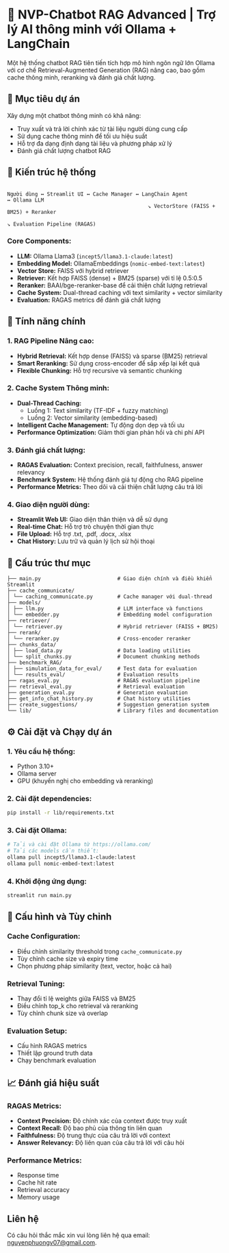 # 💬 NVP-Chatbot RAG Advanced | Trợ lý AI thông minh với Ollama + LangChain

Một hệ thống chatbot RAG tiên tiến tích hợp mô hình ngôn ngữ lớn Ollama với cơ chế Retrieval-Augmented Generation (RAG) nâng cao, bao gồm cache thông minh, reranking và đánh giá chất lượng.

## 🎯 Mục tiêu dự án

Xây dựng một chatbot thông minh có khả năng:
- Truy xuất và trả lời chính xác từ tài liệu người dùng cung cấp
- Sử dụng cache thông minh để tối ưu hiệu suất
- Hỗ trợ đa dạng định dạng tài liệu và phương pháp xử lý
- Đánh giá chất lượng chatbot RAG


## 🧠 Kiến trúc hệ thống
```

Người dùng ↔️ Streamlit UI ↔️ Cache Manager ↔️ LangChain Agent                       ↔️ Ollama LLM
                                              ↘️ VectorStore (FAISS + BM25) + Reranker

↘️ Evaluation Pipeline (RAGAS)
```

### **Core Components:**
- **LLM:** Ollama Llama3 (`incept5/llama3.1-claude:latest`)
- **Embedding Model:** OllamaEmbeddings (`nomic-embed-text:latest`)
- **Vector Store:** FAISS với hybrid retriever
- **Retriever:** Kết hợp FAISS (dense) + BM25 (sparse) với tỉ lệ 0.5:0.5
- **Reranker:** BAAI/bge-reranker-base để cải thiện chất lượng retrieval
- **Cache System:** Dual-thread caching với text similarity + vector similarity
- **Evaluation:** RAGAS metrics để đánh giá chất lượng

## 🚀 Tính năng chính

### **1. RAG Pipeline Nâng cao:**
- **Hybrid Retrieval:** Kết hợp dense (FAISS) và sparse (BM25) retrieval
- **Smart Reranking:** Sử dụng cross-encoder để sắp xếp lại kết quả
- **Flexible Chunking:** Hỗ trợ recursive và semantic chunking

### **2. Cache System Thông minh:**
- **Dual-Thread Caching:** 
  - Luồng 1: Text similarity (TF-IDF + fuzzy matching)
  - Luồng 2: Vector similarity (embedding-based)
- **Intelligent Cache Management:** Tự động dọn dẹp và tối ưu
- **Performance Optimization:** Giảm thời gian phản hồi và chi phí API

### **3. Đánh giá chất lượng:**
- **RAGAS Evaluation:** Context precision, recall, faithfulness, answer relevancy
- **Benchmark System:** Hệ thống đánh giá tự động cho RAG pipeline
- **Performance Metrics:** Theo dõi và cải thiện chất lượng câu trả lời

### **4. Giao diện người dùng:**
- **Streamlit Web UI:** Giao diện thân thiện và dễ sử dụng
- **Real-time Chat:** Hỗ trợ trò chuyện thời gian thực
- **File Upload:** Hỗ trợ .txt, .pdf, .docx, .xlsx
- **Chat History:** Lưu trữ và quản lý lịch sử hội thoại

## 🧱 Cấu trúc thư mục
```
├── main.py                         # Giao diện chính và điều khiển Streamlit
├── cache_communicate/             
│ └── caching_communicate.py        # Cache manager với dual-thread
├── models/                         
│ ├── llm.py                        # LLM interface và functions
│ └── embedder.py                   # Embedding model configuration
├── retriever/                      
│ └── retriever.py                  # Hybrid retriever (FAISS + BM25)
├── rerank/                         
│ └── reranker.py                   # Cross-encoder reranker
├── chunks_data/                    
│ ├── load_data.py                  # Data loading utilities
│ └── split_chunks.py               # Document chunking methods
├── benchmark_RAG/                  
│ ├── simulation_data_for_eval/     # Test data for evaluation
│ └── results_eval/                 # Evaluation results
├── ragas_eval.py                   # RAGAS evaluation pipeline
├── retrieval_eval.py               # Retrieval evaluation
├── generation_eval.py              # Generation evaluation
├── get_info_chat_history.py        # Chat history utilities
├── create_suggestions/             # Suggestion generation system
└── lib/                            # Library files and documentation
```

## ⚙️ Cài đặt và Chạy dự án

### **1. Yêu cầu hệ thống:**
- Python 3.10+
- Ollama server
- GPU (khuyến nghị cho embedding và reranking)

### **2. Cài đặt dependencies:**
```bash
pip install -r lib/requirements.txt
```

### **3. Cài đặt Ollama:**
```bash
# Tải và cài đặt Ollama từ https://ollama.com/
# Tải các models cần thiết:
ollama pull incept5/llama3.1-claude:latest
ollama pull nomic-embed-text:latest
```

### **4. Khởi động ứng dụng:**
```bash
streamlit run main.py
```

## 🔧 Cấu hình và Tùy chỉnh

### **Cache Configuration:**
- Điều chỉnh similarity threshold trong `cache_communicate.py`
- Tùy chỉnh cache size và expiry time
- Chọn phương pháp similarity (text, vector, hoặc cả hai)

### **Retrieval Tuning:**
- Thay đổi tỉ lệ weights giữa FAISS và BM25
- Điều chỉnh top_k cho retrieval và reranking
- Tùy chỉnh chunk size và overlap

### **Evaluation Setup:**
- Cấu hình RAGAS metrics
- Thiết lập ground truth data
- Chạy benchmark evaluation

## 📈 Đánh giá hiệu suất

### **RAGAS Metrics:**
- **Context Precision:** Độ chính xác của context được truy xuất
- **Context Recall:** Độ bao phủ của thông tin liên quan
- **Faithfulness:** Độ trung thực của câu trả lời với context
- **Answer Relevancy:** Độ liên quan của câu trả lời với câu hỏi

### **Performance Metrics:**
- Response time
- Cache hit rate
- Retrieval accuracy
- Memory usage


## Liên hệ
Có câu hỏi thắc mắc xin vui lòng liên hệ qua email: nguyenphuongv07@gmail.com.
